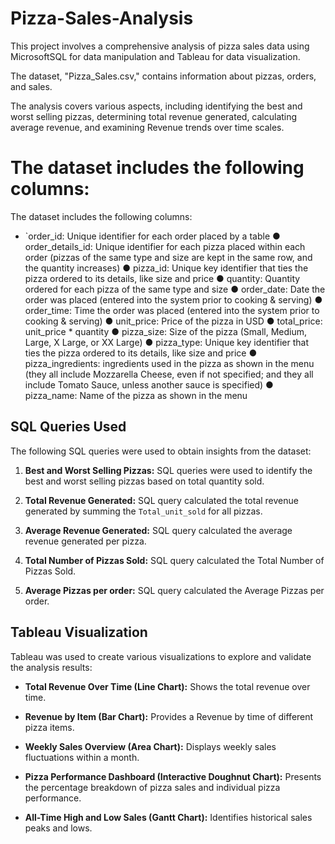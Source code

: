 # Pizza-Sales-Analysis 
This project involves a comprehensive analysis of pizza sales data using MicrosoftSQL for data manipulation and Tableau for data visualization.

The dataset, "Pizza_Sales.csv," contains information about pizzas, orders, and sales.

The analysis covers various aspects, including identifying the best and worst selling pizzas, determining total revenue generated, calculating average revenue, and examining Revenue trends over time scales.

# The dataset includes the following columns:

The dataset includes the following columns:

- `order_id: Unique identifier for each order placed by a table
● order_details_id: Unique identifier for each pizza placed within each order (pizzas of the
same type and size are kept in the same row, and the quantity increases)
● pizza_id: Unique key identifier that ties the pizza ordered to its details, like size and price
● quantity: Quantity ordered for each pizza of the same type and size
● order_date: Date the order was placed (entered into the system prior to cooking & serving)
● order_time: Time the order was placed (entered into the system prior to cooking & serving)
● unit_price: Price of the pizza in USD
● total_price: unit_price * quantity
● pizza_size: Size of the pizza (Small, Medium, Large, X Large, or XX Large)
● pizza_type: Unique key identifier that ties the pizza ordered to its details, like size and price
● pizza_ingredients: ingredients used in the pizza as shown in the menu (they all include
Mozzarella Cheese, even if not specified; and they all include Tomato Sauce, unless another sauce
is specified)
● pizza_name: Name of the pizza as shown in the menu

## SQL Queries Used

The following SQL queries were used to obtain insights from the dataset:

1. **Best and Worst Selling Pizzas:** SQL queries were used to identify the best and worst selling pizzas based on total quantity sold.

2. **Total Revenue Generated:** SQL query calculated the total revenue generated by summing the `Total_unit_sold` for all pizzas.

3. **Average Revenue Generated:** SQL query calculated the average revenue generated per pizza.

4. **Total Number of Pizzas Sold:** SQL query calculated the Total Number of Pizzas Sold.

5. **Average Pizzas per order:** SQL query calculated the Average Pizzas per order.


## Tableau Visualization

Tableau was used to create various visualizations to explore and validate the analysis results:

- **Total Revenue Over Time (Line Chart):** Shows the total revenue over time.

- **Revenue by Item (Bar Chart):** Provides a Revenue by time of different pizza items.

- **Weekly Sales Overview (Area Chart):** Displays weekly sales fluctuations within a month.

- **Pizza Performance Dashboard (Interactive Doughnut Chart):** Presents the percentage breakdown of pizza sales and individual pizza performance.

- **All-Time High and Low Sales (Gantt Chart):** Identifies historical sales peaks and lows.


